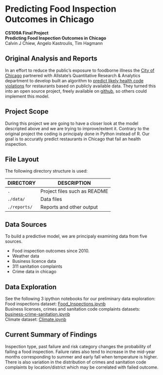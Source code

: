 # Predicting Food Inspection Outcomes in Chicago
**CS109A Final Project**<br>
**Predicting Food Inspection Outcomes in Chicago**<br>
Calvin J Chiew, Angelo Kastroulis, Tim Hagmann<br>

## Original Analysis and Reports
In an effort to reduce the public’s exposure to foodborne illness the [City of Chicago](https://github.com/Chicago) partnered with Allstate’s Quantitative Research & Analytics department to develop built an algorithm to [predict likely health code violations](http://chicago.github.io/food-inspections-evaluation/) for restaurants based on publicly available data. They turned this into an open source project, freely available on [github](https://github.com/Chicago/food-inspections-evaluation), so others could implement this model.

## Project Scope
During this project we are going to have a closer look at the model descripted above and we are trying to improve/extent it. Contrary to the original project the coding is principaly done in Python instead of R. Our goal is to accuratly predict restaurants in Chicago that fail an health inspection.

## File Layout

The following directory structure is used:

DIRECTORY           | DESCRIPTION
--------------------|----------------------
`.`                 | Project files such as README
`./data/`           | Data files
`./reports/`        | Reports and other output

## Data Sources
To build a predictive model, we are principaly examining data from five sources.

- Food inspection outcomes since 2010.
- Weather data
- Business licence data
- 311 sanitation complaints
- Crime data in chicago

## Data Exploration
See the following 3 ipython notebooks for our preliminary data exploration: <br>
Food inspections dataset: [Food_Inspections.ipynb](https://github.com/angelok1/cs109project/blob/master/Food_Inspections.ipynb) <br>
Business licenses, crimes and sanitation code complaints datasets: [business-crime-sanitation.ipynb](https://github.com/angelok1/cs109project/blob/master/business-crime-sanitation.ipynb) <br>
Climate dataset: [Climate.ipynb](https://github.com/angelok1/cs109project/blob/master/Climate.ipynb) <br>

## Current Summary of Findings
Inspection type, past failure and risk category changes the probability of failing a food inspection. Failure rates also tend to increase in the mid-year months corresponding to summer and early fall when temperature is higher. There is also variation in the distribution of crimes and sanitation code complaints by location/district which may be correlated with failed outcome.
